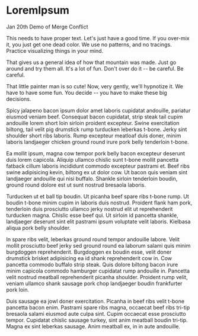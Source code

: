 # LoremIpsum
Jan 20th Demo of Merge Conflict

This needs to have proper text.
Let's just have a good time. If you over-mix it, you just get one dead color. We use no patterns, and no tracings. Practice visualizing things in your mind.

That gives us a general idea of how that mountain was made. Just go around and try them all. It's a lot of fun. Don't over do it -- be careful. Be careful.

That little painter man is so cute! Now, very gently, we'll hypnotize it. We have to have some fun. You decide -- you have to make these big decisions.

Spicy jalapeno bacon ipsum dolor amet laboris cupidatat andouille, pariatur eiusmod veniam beef. Consequat bacon cupidatat, strip steak tail cupim andouille lorem short loin sirloin proident excepteur. Swine exercitation biltong, tail velit pig drumstick rump turducken leberkas t-bone. Jerky sint shoulder short ribs laboris. Rump excepteur meatloaf duis doner, minim laboris landjaeger chicken ground round irure pork belly tenderloin t-bone.

Ea mollit ipsum, magna cow tempor pork belly bacon excepteur deserunt duis lorem capicola. Aliquip ullamco chislic sunt t-bone mollit pancetta fatback cillum laboris incididunt commodo excepteur pastrami et. Beef ribs swine adipisicing kevin, biltong ex ut dolor cow. Ut bacon quis veniam sint landjaeger andouille qui nisi buffalo. Shankle sirloin tenderloin boudin, ground round dolore est ut sunt nostrud bresaola laboris.

Turducken ut et ball tip boudin. Ut picanha beef spare ribs t-bone rump. Ut boudin t-bone minim cupim in laboris duis nostrud. Proident flank ham pork, tenderloin duis prosciutto ullamco jerky nostrud elit ut reprehenderit turducken magna. Chislic esse beef qui. Ut sirloin id pancetta shankle, landjaeger deserunt sint elit pastrami ipsum voluptate velit laboris. Kielbasa aliqua pork belly shoulder.

In spare ribs velit, leberkas ground round tempor andouille labore. Velit mollit prosciutto beef jerky sed ground round ea laborum salami quis minim burgdoggen reprehenderit. Burgdoggen ex boudin esse, velit doner drumstick brisket adipisicing ea id shank reprehenderit cow in. Cow pancetta commodo buffalo strip steak. Quis dolore biltong bacon irure minim capicola commodo hamburger cupidatat rump andouille in. Pancetta velit nostrud meatball reprehenderit picanha shoulder. Proident rump velit, veniam ullamco shank sausage pork chop landjaeger boudin frankfurter pork loin.

Duis sausage ea jowl doner exercitation. Picanha in beef ribs velit t-bone pancetta bacon enim. Pastrami spare ribs magna, occaecat beef ribs tri-tip bresaola salami eiusmod aute culpa sint. Cupim occaecat esse prosciutto tempor. Cupidatat chislic sausage turkey, sint anim meatball boudin tri-tip. Magna ex sint leberkas sausage. Anim meatball ex, in in aute andouille.
